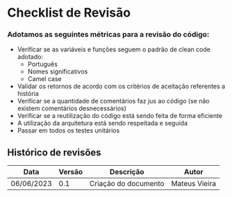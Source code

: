 # Checklist de Revisão

### Adotamos as seguintes métricas para a revisão do código:

-   Verificar se as variáveis e funções seguem o padrão de clean code adotado:
    -   Português
    -   Nomes significativos
    -   Camel case
-   Validar os retornos de acordo com os critérios de aceitação referentes a história
-   Verificar se a quantidade de comentários faz jus ao código (se não existem comentários desnecessários)
-   Verificar se a reutilização do código está sendo feita de forma eficiente
-   A utilização da arquitetura está sendo respeitada e seguida
-   Passar em todos os testes unitários


## Histórico de revisões

| Data       | Versão | Descrição                                         | Autor                                                    |
| ---------- | ------ | ------------------------------------------------- | -------------------------------------------------------- |
| 06/06/2023 | 0.1    | Criação do documento                              | Mateus Vieira |